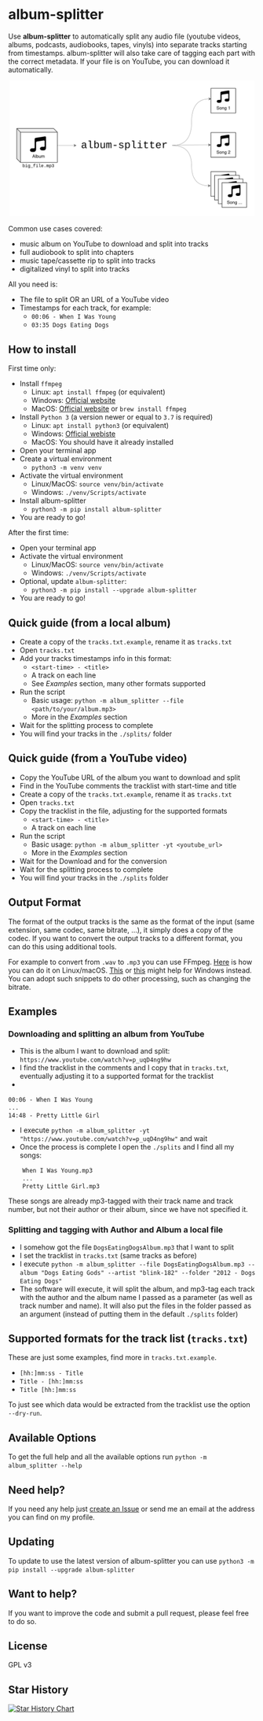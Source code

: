 # album-splitter

Use **album-splitter** to automatically split any audio file (youtube videos, albums, podcasts, audiobooks, tapes, vinyls) into separate tracks starting from timestamps. album-splitter will also take care of tagging each part with the correct metadata. If your file is on YouTube, you can download it automatically.

<p align="center">
    <img src='.github/readme/hero.png' width='500px'>
</p>

Common use cases covered:

* music album on YouTube to download and split into tracks
* full audiobook to split into chapters
* music tape/cassette rip to split into tracks
* digitalized vinyl to split into tracks

All you need is:

* The file to split OR an URL of a YouTube video
* Timestamps for each track, for example:
    * `00:06 - When I Was Young`
    * `03:35 Dogs Eating Dogs`

## How to install

First time only:

+ Install `ffmpeg`
    * Linux: `apt install ffmpeg` (or equivalent)
    * Windows: [Official website](https://ffmpeg.org/)
    * MacOS: [Official website](https://ffmpeg.org/) or `brew install ffmpeg`
+ Install `Python 3` (a version newer or equal to `3.7` is required)
    * Linux: `apt install python3` (or equivalent)
    * Windows: [Official webiste](https://www.python.org/)
    * MacOS: You should have it already installed
+ Open your terminal app
+ Create a virtual environment
    * `python3 -m venv venv`
+ Activate the virtual environment
  * Linux/MacOS: `source venv/bin/activate`
  * Windows: `./venv/Scripts/activate`
+ Install album-splitter
    * `python3 -m pip install album-splitter`
+ You are ready to go!

After the first time:

+ Open your terminal app
+ Activate the virtual environment
  * Linux/MacOS: `source venv/bin/activate`
  * Windows: `./venv/Scripts/activate`
+ Optional, update `album-splitter`:
    * `python3 -m pip install --upgrade album-splitter`
+ You are ready to go!

## Quick guide (from a local album)

+ Create a copy of the `tracks.txt.example`, rename it as `tracks.txt`
+ Open `tracks.txt`
+ Add your tracks timestamps info in this format:
    * `<start-time> - <title>`
    * A track on each line
    * See *Examples* section, many other formats supported
+ Run the script
    * Basic usage: `python -m album_splitter --file <path/to/your/album.mp3>`
    * More in the *Examples* section
+ Wait for the splitting process to complete
+ You will find your tracks in the `./splits/` folder

## Quick guide (from a YouTube video)

+ Copy the YouTube URL of the album you want to download and split
+ Find in the YouTube comments the tracklist with start-time and title
+ Create a copy of the `tracks.txt.example`, rename it as `tracks.txt`
+ Open `tracks.txt`
+ Copy the tracklist in the file, adjusting for the supported formats
    * `<start-time> - <title>`
    * A track on each line
+ Run the script
    * Basic usage: `python -m album_splitter -yt <youtube_url>`
    * More in the *Examples* section
+ Wait for the Download and for the conversion
+ Wait for the splitting process to complete
+ You will find your tracks in the `./splits` folder

## Output Format

The format of the output tracks is the same as the format of the input (same extension, same codec, same bitrate, ...), it simply does a copy of the codec. If you want to convert the output tracks to a different format, you can do this using additional tools.

For example to convert from `.wav` to `.mp3` you can use FFmpeg. [Here](https://stackoverflow.com/a/41207442) is how you can do it on Linux/macOS. [This](https://sourceforge.net/projects/ffmpeg-batch/) or [this](https://stackoverflow.com/a/56244203) might help for Windows instead. You can adopt such snippets to do other processing, such as changing the bitrate.

## Examples

### Downloading and splitting an album from YouTube

+ This is the album I want to download and split: `https://www.youtube.com/watch?v=p_uqD4ng9hw`
+ I find the tracklist in the comments and I copy that in `tracks.txt`, eventually adjusting it to a supported format for the tracklist
+
```
00:06 - When I Was Young
...
14:48 - Pretty Little Girl
```

+ I execute `python -m album_splitter -yt "https://www.youtube.com/watch?v=p_uqD4ng9hw"` and wait
+ Once the process is complete I open the `./splits` and I find all my songs:
```
    When I Was Young.mp3
    ...
    Pretty Little Girl.mp3
```
These songs are already mp3-tagged with their track name and track number, but not their author or their album, since we have not specified it.

### Splitting and tagging with Author and Album a local file

+ I somehow got the file `DogsEatingDogsAlbum.mp3` that I want to split
+ I set the tracklist in `tracks.txt` (same tracks as before)
+ I execute `python -m album_splitter --file DogsEatingDogsAlbum.mp3 --album "Dogs Eating Gods" --artist "blink-182" --folder "2012 - Dogs Eating Dogs"`
+ The software will execute, it will split the album, and mp3-tag each track with the author and the album name I passed as a parameter (as well as track number and name). It will also put the files in the folder passed as an argument (instead of putting them in the default `./splits` folder)

## Supported formats for the track list (`tracks.txt`)

These are just some examples, find more in `tracks.txt.example`.

* `[hh:]mm:ss - Title`
* `Title - [hh:]mm:ss`
* `Title [hh:]mm:ss`

To just see which data would be extracted from the tracklist use the option `--dry-run`.

## Available Options

To get the full help and all the available options run `python -m album_splitter --help`

## Need help?

If you need any help just [create an Issue](https://github.com/crisbal/album-splitter/issues) or send me an email at the address you can find on my profile.

## Updating

To update to use the latest version of album-splitter you can use `python3 -m pip install --upgrade album-splitter`

## Want to help?

If you want to improve the code and submit a pull request, please feel free to do so.

## License

GPL v3

## Star History

[![Star History Chart](https://api.star-history.com/svg?repos=crisbal/album-splitter&type=Date)](https://star-history.com/#crisbal/album-splitter&Date)
